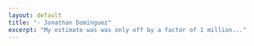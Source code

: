 ```yaml
---
layout: default
title: "- Jonathan Dominguez"
excerpt: "My estimate was was only off by a factor of 1 million..."
---
```

